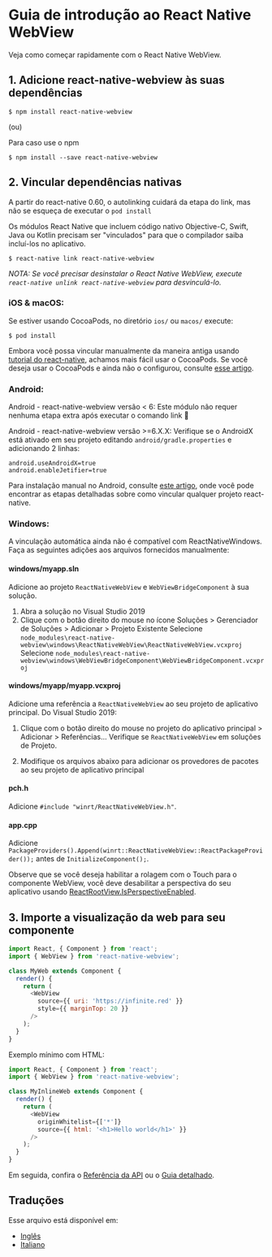 # Guia de introdução ao React Native WebView

Veja como começar rapidamente com o React Native WebView.

## 1. Adicione react-native-webview às suas dependências

```
$ npm install react-native-webview
```

(ou)

Para caso use o npm

```
$ npm install --save react-native-webview
```

## 2. Vincular dependências nativas

A partir do react-native 0.60, o autolinking cuidará da etapa do link, mas não se esqueça de executar o `pod install`

Os módulos React Native que incluem código nativo Objective-C, Swift, Java ou Kotlin precisam ser "vinculados" para que o compilador saiba incluí-los no aplicativo.

```
$ react-native link react-native-webview
```

_NOTA: Se você precisar desinstalar o React Native WebView, execute `react-native unlink react-native-webview` para desvinculá-lo._

### iOS & macOS:

Se estiver usando CocoaPods, no diretório `ios/` ou `macos/` execute:

```
$ pod install
```

Embora você possa vincular manualmente da maneira antiga usando [tutorial do react-native](https://reactnative.dev/docs/linking-libraries-ios), achamos mais fácil usar o CocoaPods.
Se você deseja usar o CocoaPods e ainda não o configurou, consulte [esse artigo](https://engineering.brigad.co/demystifying-react-native-modules-linking-ae6c017a6b4a).

### Android:

Android - react-native-webview versão < 6:
Este módulo não requer nenhuma etapa extra após executar o comando link 🎉

Android - react-native-webview versão >=6.X.X:
Verifique se o AndroidX está ativado em seu projeto editando `android/gradle.properties` e adicionando 2 linhas:

```
android.useAndroidX=true
android.enableJetifier=true
```

Para instalação manual no Android, consulte [este artigo](https://engineering.brigad.co/demystifying-react-native-modules-linking-964399ec731b), onde você pode encontrar as etapas detalhadas sobre como vincular qualquer projeto react-native.

### Windows:

A vinculação automática ainda não é compatível com ReactNativeWindows. Faça as seguintes adições aos arquivos fornecidos manualmente:

#### **windows/myapp.sln**

Adicione ao projeto `ReactNativeWebView` e `WebViewBridgeComponent` à sua solução.

1. Abra a solução no Visual Studio 2019
2. Clique com o botão direito do mouse no ícone Soluções > Gerenciador de Soluções > Adicionar > Projeto Existente
   Selecione `node_modules\react-native-webview\windows\ReactNativeWebView\ReactNativeWebView.vcxproj`
   Selecione `node_modules\react-native-webview\windows\WebViewBridgeComponent\WebViewBridgeComponent.vcxproj`

#### **windows/myapp/myapp.vcxproj**

Adicione uma referência a `ReactNativeWebView` ao seu projeto de aplicativo principal. Do Visual Studio 2019:

1. Clique com o botão direito do mouse no projeto do aplicativo principal > Adicionar > Referências...
   Verifique se `ReactNativeWebView` em soluções de Projeto.

2. Modifique os arquivos abaixo para adicionar os provedores de pacotes ao seu projeto de aplicativo principal

#### **pch.h**

Adicione `#include "winrt/ReactNativeWebView.h"`.

#### **app.cpp**

Adicione `PackageProviders().Append(winrt::ReactNativeWebView::ReactPackageProvider());` antes de `InitializeComponent();`.

Observe que se você deseja habilitar a rolagem com o Touch para o componente WebView, você deve desabilitar a perspectiva do seu aplicativo usando [ReactRootView.IsPerspectiveEnabled](https://microsoft.github.io/react-native-windows/docs/ReactRootView#isperspectiveenabled).

## 3. Importe a visualização da web para seu componente

```js
import React, { Component } from 'react';
import { WebView } from 'react-native-webview';

class MyWeb extends Component {
  render() {
    return (
      <WebView
        source={{ uri: 'https://infinite.red' }}
        style={{ marginTop: 20 }}
      />
    );
  }
}
```

Exemplo mínimo com HTML:

```js
import React, { Component } from 'react';
import { WebView } from 'react-native-webview';

class MyInlineWeb extends Component {
  render() {
    return (
      <WebView
        originWhitelist={['*']}
        source={{ html: '<h1>Hello world</h1>' }}
      />
    );
  }
}
```

Em seguida, confira o [Referência da API](Reference.portuguese.md) ou o [Guia detalhado](Guide.portuguese.md).

## Traduções

Esse arquivo está disponível em:

- [Inglês](Getting-Started.md)
- [Italiano](Getting-Started.italian.md)
